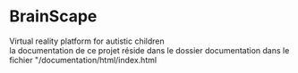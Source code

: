 # BrainScape
Virtual reality platform for autistic children <br/>
la documentation de ce projet réside dans le dossier documentation dans le fichier "/documentation/html/index.html
